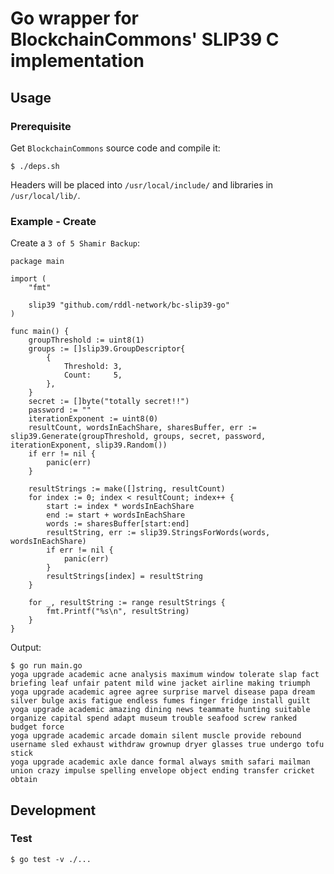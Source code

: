 # Go wrapper for BlockchainCommons' SLIP39 C implementation

## Usage

### Prerequisite

Get `BlockchainCommons` source code and compile it:
```
$ ./deps.sh
```
Headers will be placed into `/usr/local/include/` and libraries in `/usr/local/lib/`.

### Example - Create

Create a `3 of 5 Shamir Backup`:
```
package main

import (
	"fmt"

	slip39 "github.com/rddl-network/bc-slip39-go"
)

func main() {
	groupThreshold := uint8(1)
	groups := []slip39.GroupDescriptor{
		{
			Threshold: 3,
			Count:     5,
		},
	}
	secret := []byte("totally secret!!")
	password := ""
	iterationExponent := uint8(0)
	resultCount, wordsInEachShare, sharesBuffer, err := slip39.Generate(groupThreshold, groups, secret, password, iterationExponent, slip39.Random())
	if err != nil {
		panic(err)
	}

	resultStrings := make([]string, resultCount)
	for index := 0; index < resultCount; index++ {
		start := index * wordsInEachShare
		end := start + wordsInEachShare
		words := sharesBuffer[start:end]
		resultString, err := slip39.StringsForWords(words, wordsInEachShare)
		if err != nil {
			panic(err)
		}
		resultStrings[index] = resultString
	}

	for _, resultString := range resultStrings {
		fmt.Printf("%s\n", resultString)
	}
}
```
Output:
```
$ go run main.go
yoga upgrade academic acne analysis maximum window tolerate slap fact briefing leaf unfair patent mild wine jacket airline making triumph
yoga upgrade academic agree agree surprise marvel disease papa dream silver bulge axis fatigue endless fumes finger fridge install guilt
yoga upgrade academic amazing dining news teammate hunting suitable organize capital spend adapt museum trouble seafood screw ranked budget force
yoga upgrade academic arcade domain silent muscle provide rebound username sled exhaust withdraw grownup dryer glasses true undergo tofu stick
yoga upgrade academic axle dance formal always smith safari mailman union crazy impulse spelling envelope object ending transfer cricket obtain
```

## Development

### Test

```
$ go test -v ./...
```
